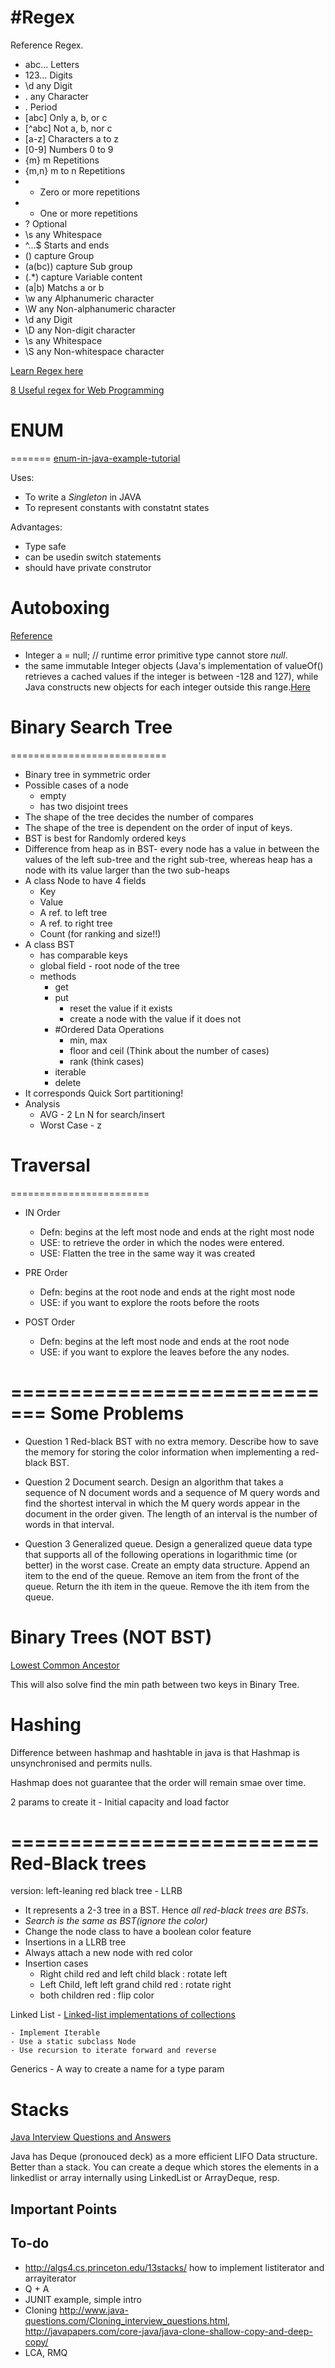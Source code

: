 #Regex
======

Reference Regex.

*   abc…    Letters
*   123…    Digits
*   \d  any Digit
*   .   any Character
*   \.  Period
*   [abc]   Only a, b, or c
*   [^abc]  Not a, b, nor c
*   [a-z]   Characters a to z
*   [0-9]   Numbers 0 to 9
*   {m} m Repetitions
*   {m,n}   m to n Repetitions
*   *   Zero or more repetitions
*   +   One or more repetitions
*   ?   Optional
*   \s  any Whitespace
*   ^…$ Starts and ends
*   ()  capture Group
*   (a(bc)) capture Sub group
*   (.*)    capture Variable content
*   (a|b)   Matchs a or b
*   \w  any Alphanumeric character
*   \W  any Non-alphanumeric character
*   \d  any Digit
*   \D  any Non-digit character
*   \s  any Whitespace
*   \S  any Non-whitespace character

[Learn Regex here](http://regexone.com/lesson/)

[8 Useful regex for Web Programming](http://code.tutsplus.com/tutorials/8-regular-expressions-you-should-know--net-6149)



# ENUM
=======
[enum-in-java-example-tutorial](http://javarevisited.blogspot.ca/2011/08/enum-in-java-example-tutorial.html)

Uses:

* To write a *Singleton* in JAVA
* To represent constants with constatnt states

Advantages:

* Type safe
* can be usedin switch statements
* should have private construtor

Autoboxing
================
[Reference](http://algs4.cs.princeton.edu/13stacks/Autoboxing.java.html)

* Integer a = null; // runtime error primitive type cannot store *null*.
* the same immutable Integer objects (Java's implementation of valueOf() retrieves a cached values if the integer is between -128 and 127), while Java constructs new objects for each integer outside this range.[Here](http://algs4.cs.princeton.edu/13stacks/)



# Binary Search Tree
===========================


- Binary tree in symmetric order
- Possible cases of a node 
	- empty
	- has two disjoint trees
- The shape of the tree decides the number of compares
- The shape of the tree is dependent on the order of input of keys.
- BST is best for Randomly ordered keys
- Difference from heap  as in BST- every node has a value in between the values of the left sub-tree and the right sub-tree, whereas heap has a node with its value larger than the two sub-heaps
- A class Node to have 4 fields 
	- Key
	- Value
	- A ref. to left tree
    - A ref. to right tree
    - Count (for ranking and size!!)
- A class BST
    - has comparable keys
    - global field - root node of the tree
    - methods 
        - get
        - put
            - reset the value if it exists
            - create a node with the value if it does not
        - #Ordered Data Operations
            - min, max
            - floor and ceil (Think about the number of cases)
            - rank (think cases)
        - iterable
        - delete
- It corresponds Quick Sort partitioning!
- Analysis
    - AVG - 2 Ln N for search/insert
    - Worst Case - z


# Traversal
========================

- IN Order
    - Defn: begins at the left most node and ends at the right most node
    - USE: to retrieve the order in which the nodes were entered.
    - USE: Flatten the tree in the same way it was created

- PRE Order
    - Defn: begins at the root node and ends at the right most node
    - USE: if you want to explore the roots before the roots
- POST Order
    - Defn: begins at the left most node and ends at the root node
    - USE: if you want to explore the leaves before the any nodes.




=============================
Some Problems
=============================

- Question 1 
Red-black BST with no extra memory. Describe how to save the memory for storing the color information when implementing a red-black BST.

- Question 2
Document search. Design an algorithm that takes a sequence of N document words and a sequence of M query words and find the shortest interval in which the M query words appear in the document in the order given. The length of an interval is the number of words in that interval.

- Question 3
Generalized queue. Design a generalized queue data type that supports all of the following operations in logarithmic time (or better) in the worst case.
Create an empty data structure.
Append an item to the end of the queue.
Remove an item from the front of the queue.
Return the ith item in the queue.
Remove the ith item from the queue.

Binary Trees (NOT BST)
================
[Lowest Common Ancestor](http://leetcode.com/2011/07/lowest-common-ancestor-of-a-binary-tree-part-i.html)

This will also solve find the min path between two keys in Binary Tree.


Hashing
=============


Difference between hashmap and hashtable in java is that Hashmap is unsynchronised and permits nulls.


Hashmap does not guarantee that the order will remain smae over time.

2 params to create it - Initial capacity and load factor    



==========================
Red-Black trees
==========================

version: left-leaning red black tree - LLRB

* It represents a 2-3 tree in a BST. Hence *all red-black trees are BSTs*.
* *Search is the same as BST(ignore the color)*
* Change the node class to have a boolean color feature
* Insertions in a LLRB tree
* Always attach a new node with red color
* Insertion cases
    - Right child red and left child black : rotate left
    - Left Child, left left grand child red : rotate right
    - both children red : flip color






Linked List - 
[Linked-list implementations of collections](http://algs4.cs.princeton.edu/13stacks/) 
    
    - Implement Iterable
    - Use a static subclass Node
    - Use recursion to iterate forward and reverse

Generics - A way to create a name for a type param



Stacks
=========

[Java Interview Questions and Answers](http://java-success.blogspot.ca/2012/04/java-stack-data-structure-interview.html)

Java has Deque (pronouced deck) as a more efficient LIFO Data structure. Better than a stack. You can create a deque which stores the elements in a linkedlist or array internally using LinkedList or ArrayDeque, resp.

Important Points
-------------------------


To-do
--------------
 - http://algs4.cs.princeton.edu/13stacks/ how to implement listiterator and arrayiterator
 - Q + A
 - JUNIT example, simple intro
 - Cloning http://www.java-questions.com/Cloning_interview_questions.html, http://javapapers.com/core-java/java-clone-shallow-copy-and-deep-copy/
 - LCA, RMQ

